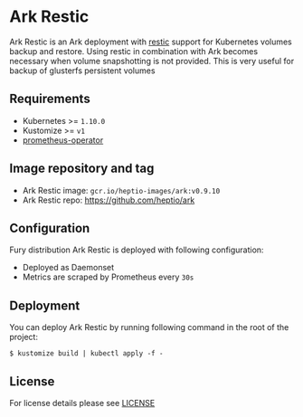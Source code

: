 # Ark Restic

Ark Restic is an Ark deployment with [restic](https://restic.net/) support for Kubernetes volumes backup and restore. Using restic in combination with Ark becomes necessary when volume snapshotting is not provided. This is very useful for backup of glusterfs persistent volumes

## Requirements

- Kubernetes >= `1.10.0`
- Kustomize >= `v1`
- [prometheus-operator](https://github.com/sighup-io/fury-kubernetes-monitoring/blob/master/prometheus-operator)

## Image repository and tag

* Ark Restic image: `gcr.io/heptio-images/ark:v0.9.10`
* Ark Restic repo: https://github.com/heptio/ark 

## Configuration

Fury distribution Ark Restic is deployed with following configuration:

- Deployed as Daemonset
- Metrics are scraped by Prometheus every `30s`

## Deployment

You can deploy Ark Restic by running following command in the root of the project:

`$ kustomize build | kubectl apply -f -`


## License

For license details please see [LICENSE](https://sighup.io/fury/license) 
